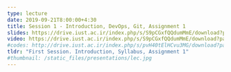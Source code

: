 ```yaml
---
type: lecture
date: 2019-09-21T8:00:00+4:30
title: Session 1 - Introduction, DevOps, Git, Assignment 1
slides: https://drive.iust.ac.ir/index.php/s/S9pCGxfQQdumMmE/download?path=%2FSlides&files=S1.pdf
video: https://drive.iust.ac.ir/index.php/s/S9pCGxfQQdumMmE/download?path=%2FVideos&files=S1.mp4
#codes: http://drive.iust.ac.ir/index.php/s/pvH40tElHCvu3MG/download?path=%2FCode&files=S1.zip
tldr: "First Session. Introduction, Syllabus, Assignment 1"
#thumbnail: /static_files/presentations/lec.jpg
---
```

